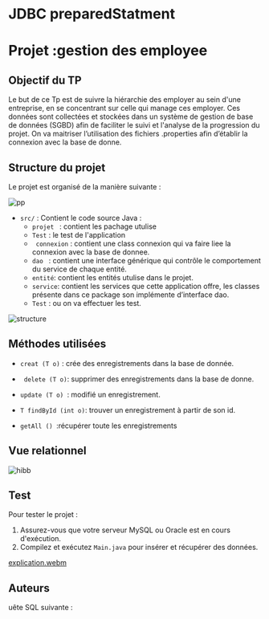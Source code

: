 # JDBC preparedStatment
# Projet :gestion des employee

## Objectif du TP
Le but de ce Tp est de suivre la hiérarchie des employer  au sein d'une entreprise, en se 
concentrant sur celle qui manage ces employer. Ces données sont collectées et stockées dans 
un système de gestion de base de données (SGBD) afin de faciliter le suivi et l'analyse de la 
progression du projet. On va maitriser l’utilisation des fichiers .properties  afin d’établir la 
connexion avec la base de donne.
## Structure du projet
Le projet est organisé de la manière suivante :

![pp](https://github.com/user-attachments/assets/8225979f-a5cf-441a-8b72-81eab0ffdfa0)

  - `src/` : Contient le code source Java : 
     - `projet ` : contient les pachage utulise
     - `Test` : le test de l'application
     - ` connexion` : contient  une class connexion qui va faire liee la connexion avec 
la base de donnee. 
     - `dao ` : contient  une interface générique qui contrôle le comportement du 
service de chaque entité. 
     - ` entité `: contient les entités utulise dans le projet. 
     - ` service `: contient les services que cette application offre, les classes 
présente dans ce package son implémente d’interface dao. 
     - `Test` : ou on va effectuer les test. 

![structure](https://github.com/user-attachments/assets/8af647d3-ba2c-4a48-948b-50795be4ada2)

## Méthodes utilisées



  - ` creat (T o) ` :  crée des enregistrements dans la base de donnée. 
  
  - `  delete (T o) `: supprimer des enregistrements dans la base de donne.

  - `update (T o) `:  modifié un enregistrement. 
    
  - ` T findById (int o) `: trouver un  enregistrement à partir de son id. 

   - `getAll () `:récupérer toute les enregistrements

## Vue relationnel 

 ![hibb](https://github.com/user-attachments/assets/24f6666c-0364-4e60-bc63-dde574572968)

## Test
Pour tester le projet :
1. Assurez-vous que votre serveur MySQL ou Oracle est en cours d'exécution.
3. Compilez et exécutez `Main.java` pour insérer et récupérer des données.





[explication.webm](https://github.com/user-attachments/assets/f599c0a1-2b7e-4f6d-b4e4-c76884cf450e)



## Auteurs

uête SQL suivante :
 

 
